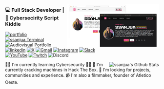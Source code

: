 


<a href="https://ssanjua.vercel.app"><img align="right" src="portfoliov1.png" alt="Portfolio Web" width="60%"/></a>
### 💻 Full Stack Developer | 🌟 Cybersecirity Script Kiddie




  
[![portfolio](https://img.shields.io/badge/fullstack_portfolio-000?style=for-the-badge&logo=ko-fi&logoColor=white)](https://ssanjua.vercel.app) [![ssanjua Terminal](https://img.shields.io/badge/my%20Terminal-%2344A833.svg?style=for-the-badge&logo=windows-terminal&logoColor=white)](https://ssanjuaterminal.vercel.app/) ![Audiovisual Portfolio](https://img.shields.io/badge/Filmmaking%20Portfolio%20-DE00A5.svg?style=for-the-badge&logo=Adobe%20Premiere%20Pro&logoColor=white) </br>
[![linkedin](https://img.shields.io/badge/linkedin-0A66C2?style=for-the-badge&logo=linkedin&logoColor=white)](https://www.linkedin.com/in/paupallares/) [![X](https://img.shields.io/badge/X-%23000000.svg?style=for-the-badge&logo=X&logoColor=white)](https://twitter.com/pupipallares) [![Gmail](https://img.shields.io/badge/Gmail-D14836?style=for-the-badge&logo=gmail&logoColor=white)](ppaupallares@gmail.com) [![Instagram](https://img.shields.io/badge/Instagram-%23E4405F.svg?style=for-the-badge&logo=Instagram&logoColor=white)](www.instagram.com/ppupipallares) [![Slack](https://img.shields.io/badge/Slack-4A154B?style=for-the-badge&logo=slack&logoColor=white)](https://soyhenry.slack.com/team/U04MLPSAH71) </br>
[![YouTube](https://img.shields.io/badge/YouTube-%23FF0000.svg?style=for-the-badge&logo=YouTube&logoColor=white)](https://www.youtube.com/@ssanjua) [![Twitch](https://img.shields.io/badge/Twitch-%239146FF.svg?style=for-the-badge&logo=Twitch&logoColor=white)](https://www.twitch.tv/ssanjuaa) ![Discord](https://img.shields.io/badge/Discord-%235865F2.svg?style=for-the-badge&logo=discord&logoColor=white)


<img align="right" alt="ssanjua's Github Stats" src="https://github-readme-stats.vercel.app/api/top-langs/?username=ssanjua&layout=compact&hide=jupyter%20notebook&theme=dark" />


👩‍💻 I'm currently learning Cybersecurity 🦾🤖
🧠 I'm currently cracking machines in Hack The Box.
🤔 I'm looking for projects, communities and experience.
📹 I'm also a filmmaker, founder of Atletico Oeste.



